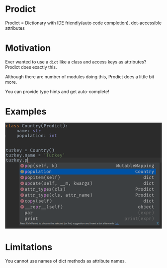 # Prodict
Prodict = Dictionary with IDE friendly(auto code completion), dot-accessible attributes

# Motivation
Ever wanted to use a `dict` like a class and access keys as attributes? Prodict does exactly this. 

Although there are number of modules doing this, Prodict does a little bit more.

You can provide type hints and get auto-complete!

# Examples

![auto code complete](/auto-complete1.png?raw=true "Auto complete in action!")

# Limitations
You cannot use names of dict methods as attribute names.

